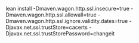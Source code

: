 lean install 
-Dmaven.wagon.http.ssl.insecure=true 
-Dmaven.wagon.http.ssl.allowall=true 
-Dmaven.wagon.http.ssl.ignore.validity.dates=true 
-Djavax.net.ssl.trustStore=cacerts 
-Djavax.net.ssl.trustStorePassword=changeit
